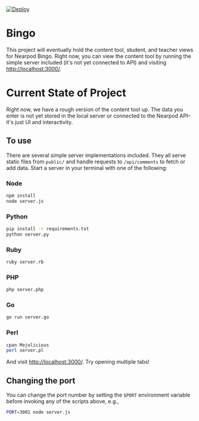 [![Deploy](https://www.herokucdn.com/deploy/button.png)](https://heroku.com/deploy)

# Bingo

 This project will eventually hold the content tool, student, and teacher views for Nearpod Bingo. 
 Right now, you can view the content tool by running the simple server included (it's not yet connected to API) and visiting <http://localhost:3000/>.

# Current State of Project

Right now, we have a rough version of the content tool up. The data you enter is not yet stored in the local server or connected to the Nearpod API–it's just UI and interactivity. 

## To use

There are several simple server implementations included. They all serve static files from `public/` and handle requests to `/api/comments` to fetch or add data. Start a server in your terminal with one of the following:

### Node

```sh
npm install
node server.js
```

### Python

```sh
pip install -r requirements.txt
python server.py
```

### Ruby
```sh
ruby server.rb
```

### PHP
```sh
php server.php
```

### Go
```sh
go run server.go
```

### Perl

```sh
cpan Mojolicious
perl server.pl
```

And visit <http://localhost:3000/>. Try opening multiple tabs!

## Changing the port

You can change the port number by setting the `$PORT` environment variable before invoking any of the scripts above, e.g.,

```sh
PORT=3001 node server.js
```
